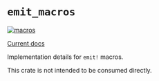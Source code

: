 # `emit_macros`

[![macros](https://github.com/emit-rs/emit/actions/workflows/macros.yml/badge.svg)](https://github.com/emit-rs/emit/actions/workflows/macros.yml)

[Current docs](https://docs.rs/emit_macros/1.0.0/emit_macros/index.html)

Implementation details for `emit!` macros.

This crate is not intended to be consumed directly.
